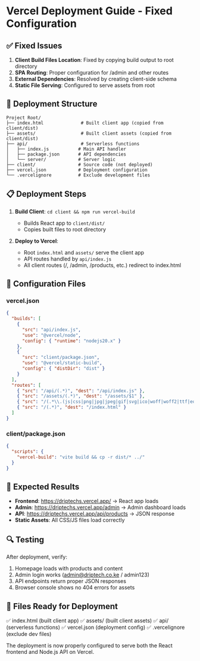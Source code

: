 # Vercel Deployment Guide - Fixed Configuration

## ✅ Fixed Issues

1. **Client Build Files Location**: Fixed by copying build output to root directory
2. **SPA Routing**: Proper configuration for /admin and other routes
3. **External Dependencies**: Resolved by creating client-side schema
4. **Static File Serving**: Configured to serve assets from root

## 🚀 Deployment Structure

```
Project Root/
├── index.html              # Built client app (copied from client/dist)
├── assets/                 # Built client assets (copied from client/dist)
├── api/                    # Serverless functions
│   ├── index.js           # Main API handler
│   ├── package.json       # API dependencies
│   └── server/            # Server logic
├── client/                # Source code (not deployed)
├── vercel.json            # Deployment configuration
└── .vercelignore          # Exclude development files
```

## 📋 Deployment Steps

1. **Build Client**: `cd client && npm run vercel-build`
   - Builds React app to `client/dist/`
   - Copies built files to root directory

2. **Deploy to Vercel**:
   - Root `index.html` and `assets/` serve the client app
   - API routes handled by `api/index.js`
   - All client routes (/, /admin, /products, etc.) redirect to index.html

## 🔧 Configuration Files

### vercel.json
```json
{
  "builds": [
    {
      "src": "api/index.js",
      "use": "@vercel/node",
      "config": { "runtime": "nodejs20.x" }
    },
    {
      "src": "client/package.json",
      "use": "@vercel/static-build",
      "config": { "distDir": "dist" }
    }
  ],
  "routes": [
    { "src": "/api/(.*)", "dest": "/api/index.js" },
    { "src": "/assets/(.*)", "dest": "/assets/$1" },
    { "src": "/(.*\\.(js|css|png|jpg|jpeg|gif|svg|ico|woff|woff2|ttf|eot))", "dest": "/$1" },
    { "src": "/(.*)", "dest": "/index.html" }
  ]
}
```

### client/package.json
```json
{
  "scripts": {
    "vercel-build": "vite build && cp -r dist/* ../"
  }
}
```

## 🎯 Expected Results

- **Frontend**: https://driptechs.vercel.app/ → React app loads
- **Admin**: https://driptechs.vercel.app/admin → Admin dashboard loads
- **API**: https://driptechs.vercel.app/api/products → JSON response
- **Static Assets**: All CSS/JS files load correctly

## 🔍 Testing

After deployment, verify:
1. Homepage loads with products and content
2. Admin login works (admin@driptech.co.ke / admin123)
3. API endpoints return proper JSON responses
4. Browser console shows no 404 errors for assets

## 📁 Files Ready for Deployment

✅ index.html (built client app)
✅ assets/ (built client assets)
✅ api/ (serverless functions)
✅ vercel.json (deployment config)
✅ .vercelignore (exclude dev files)

The deployment is now properly configured to serve both the React frontend and Node.js API on Vercel.